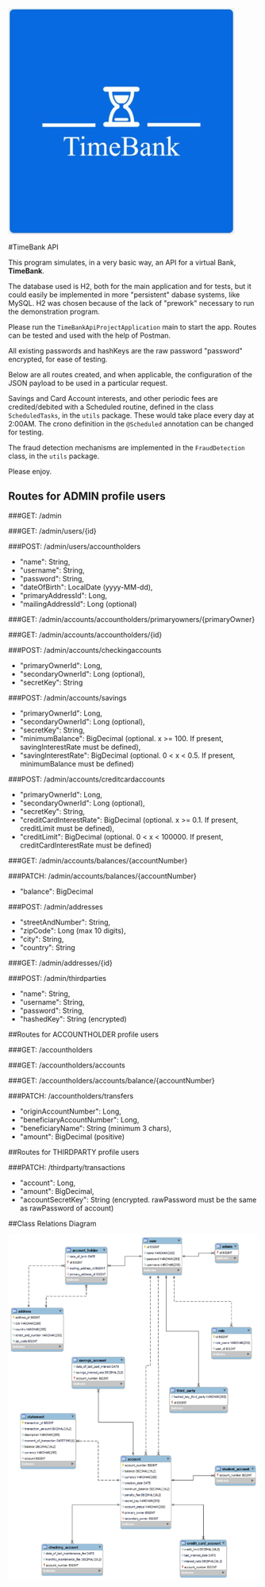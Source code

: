 ![](src/main/resources/images/TimeBankLogo.JPG)

#TimeBank API


This program simulates, in a very basic way, an API for a virtual Bank, **TimeBank**.

The database used is H2, both for the main application and for tests, but it could easily be implemented in more
"persistent" dabase systems, like MySQL. H2 was chosen because of the lack of "prework" necessary to run the demonstration
program. 

Please run the `TimeBankApiProjectApplication` main to start the app. Routes can be tested and used with 
the help of Postman.

All existing passwords and hashKeys are the raw password "password" encrypted, for ease of testing.

Below are all routes created, and when applicable, the configuration of the JSON payload
to be used in a particular request.

Savings and Card Account interests, and other periodic fees are credited/debited 
with a Scheduled routine, defined in the class `ScheduledTasks`, in the `utils` package.
These would take place every day at 2:00AM. The crono definition in the `@Scheduled` annotation can be 
changed for testing.

The fraud detection mechanisms are implemented in the `FraudDetection` class, in the `utils` package.

Please enjoy.


## Routes for ADMIN profile users

###GET: /admin

###GET: /admin/users/{id}

###POST: /admin/users/accountholders
- "name": String,
- "username": String,
- "password": String,
- "dateOfBirth": LocalDate (yyyy-MM-dd),
- "primaryAddressId": Long,
- "mailingAddressId": Long (optional)

###GET: /admin/accounts/accountholders/primaryowners/{primaryOwner}

###GET: /admin/accounts/accountholders/{id}

###POST: /admin/accounts/checkingaccounts
- "primaryOwnerId": Long,
- "secondaryOwnerId": Long (optional),
- "secretKey": String

###POST: /admin/accounts/savings
- "primaryOwnerId": Long,
- "secondaryOwnerId": Long (optional),
- "secretKey": String,
- "minimumBalance": BigDecimal (optional. x >= 100. If present, savingInterestRate must be defined),
- "savingInterestRate": BigDecimal (optional. 0 < x < 0.5. If present, minimumBalance must be defined)

###POST: /admin/accounts/creditcardaccounts
- "primaryOwnerId": Long,
- "secondaryOwnerId": Long (optional),
- "secretKey": String,
- "creditCardInterestRate": BigDecimal (optional. x >= 0.1. If present, creditLimit must be defined),
- "creditLimit": BigDecimal (optional. 0 < x < 100000. If present, creditCardInterestRate must be defined)

###GET: /admin/accounts/balances/{accountNumber}

###PATCH: /admin/accounts/balances/{accountNumber}
- "balance": BigDecimal

###POST: /admin/addresses
- "streetAndNumber": String,
- "zipCode": Long (max 10 digits),
- "city": String,
- "country": String

###GET: /admin/addresses/{id}

###POST: /admin/thirdparties
- "name": String,
- "username": String,
- "password": String,
- "hashedKey": String (encrypted)


##Routes for ACCOUNTHOLDER profile users

###GET: /accountholders

###GET: /accountholders/accounts

###GET: /accountholders/accounts/balance/{accountNumber}

###PATCH: /accountholders/transfers
- "originAccountNumber": Long,
- "beneficiaryAccountNumber": Long,
- "beneficiaryName": String (minimum 3 chars),
- "amount": BigDecimal (positive)


##Routes for THIRDPARTY profile users

###PATCH: /thirdparty/transactions
- "account": Long,
- "amount": BigDecimal,
- "accountSecretKey": String (encrypted. rawPassword must be the same as rawPassword of account)


##Class Relations Diagram

![](src/main/resources/images/class_relations_diagram.png)
